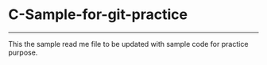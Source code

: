 # C-Sample-for-git-practice
------------------------------
This the sample read me file to be updated with sample code for practice purpose.

